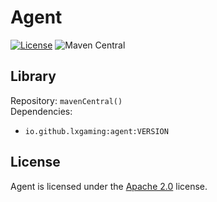 # Agent

[![License](https://img.shields.io/github/license/LXGaming/Agent?label=License&cacheSeconds=86400)](https://github.com/LXGaming/Agent/blob/main/LICENSE)
![Maven Central](https://img.shields.io/maven-central/v/io.github.lxgaming/agent?label=Maven%20Central)

## Library
Repository: `mavenCentral()`
<br>
Dependencies:
- `io.github.lxgaming:agent:VERSION`

## License
Agent is licensed under the [Apache 2.0](https://github.com/LXGaming/Agent/blob/main/LICENSE) license.